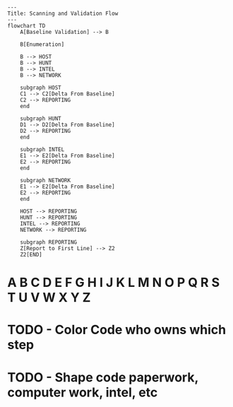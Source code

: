 ```mermaid
---
Title: Scanning and Validation Flow
---
flowchart TD
    A[Baseline Validation] --> B

    B[Enumeration]

    B --> HOST
    B --> HUNT
    B --> INTEL
    B --> NETWORK

    subgraph HOST 
    C1 --> C2[Delta From Baseline]
    C2 --> REPORTING
    end

    subgraph HUNT 
    D1 --> D2[Delta From Baseline]
    D2 --> REPORTING
    end

    subgraph INTEL
    E1 --> E2[Delta From Baseline]
    E2 --> REPORTING
    end

    subgraph NETWORK 
    E1 --> E2[Delta From Baseline]
    E2 --> REPORTING
    end

    HOST --> REPORTING
    HUNT --> REPORTING
    INTEL --> REPORTING
    NETWORK --> REPORTING

    subgraph REPORTING
    Z[Report to First Line] --> Z2
    Z2[END]
```
# A B C D E F G H I J K L M N O P Q R S T U V W X Y Z
# TODO - Color Code who owns which step
# TODO - Shape code paperwork, computer work, intel, etc
